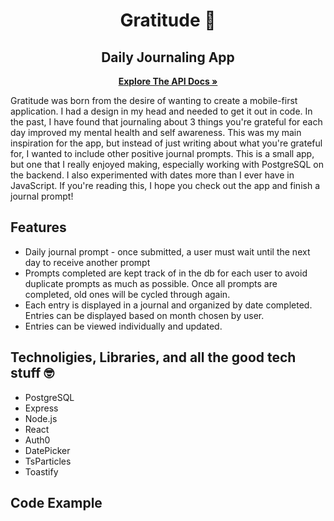 <h1 align="center">Gratitude 📕 </h1>
<h2 align="center">Daily Journaling App</h2>   
<p align="center">
  <a href="https://github.com/sarahdepalo/gratitude/tree/main/backend"><strong>Explore The API Docs »</strong></a>
</p>

Gratitude was born from the desire of wanting to create a mobile-first application. I had a design in my head and needed to get it out in code. In the past, I have found that journaling about 3 things you're grateful for each day improved my mental health and self awareness. This was my main inspiration for the app, but instead of just writing about what you're grateful for, I wanted to include other positive journal prompts. This is a small app, but one that I really enjoyed making, especially working with PostgreSQL on the backend. I also experimented with dates more than I ever have in JavaScript. If you're reading this, I hope you check out the app and finish a journal prompt!

## Features

* Daily journal prompt - once submitted, a user must wait until the next day to receive another prompt
* Prompts completed are kept track of in the db for each user to avoid duplicate prompts as much as possible. Once all prompts are completed, old ones will be cycled through again. 
* Each entry is displayed in a journal and organized by date completed. Entries can be displayed based on month chosen by user. 
* Entries can be viewed individually and updated. 

## Technoligies, Libraries, and all the good tech stuff 🤓

* PostgreSQL
* Express
* Node.js
* React
* Auth0
* DatePicker
* TsParticles
* Toastify

## Code Example